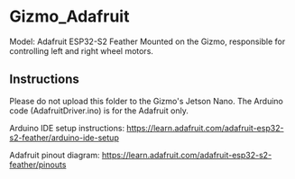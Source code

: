 # Gizmo_Adafruit
Model: Adafruit ESP32-S2 Feather 
Mounted on the Gizmo, responsible for controlling left and right wheel motors. 

## Instructions
Please do not upload this folder to the Gizmo's Jetson Nano. 
The Arduino code (AdafruitDriver.ino) is for the Adafruit only.

Arduino IDE setup instructions:
https://learn.adafruit.com/adafruit-esp32-s2-feather/arduino-ide-setup

Adafruit pinout diagram: 
https://learn.adafruit.com/adafruit-esp32-s2-feather/pinouts





